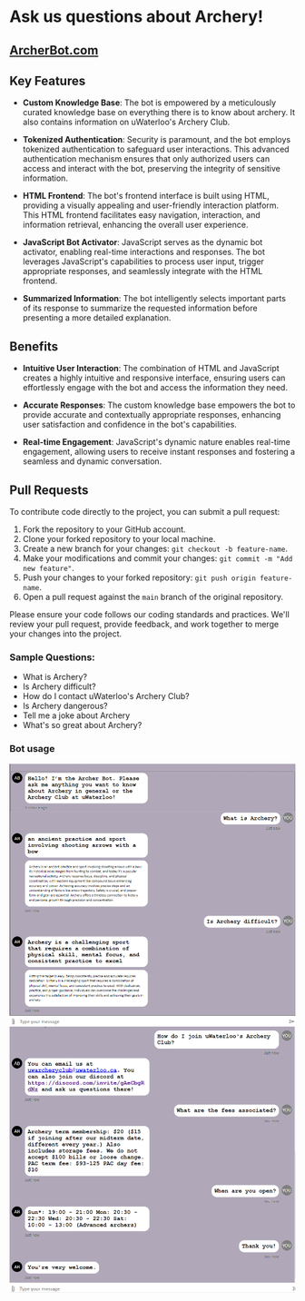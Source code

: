 # Ask us questions about Archery!
## [ArcherBot.com](https://rukhan4.github.io/azure-chat-bot/)

## Key Features

- **Custom Knowledge Base**: The bot is empowered by a meticulously curated knowledge base on everything there is to know about archery. It also contains information on uWaterloo's Archery Club.

- **Tokenized Authentication**: Security is paramount, and the bot employs tokenized authentication to safeguard user interactions. This advanced authentication mechanism ensures that only authorized users can access and interact with the bot, preserving the integrity of sensitive information.

- **HTML Frontend**: The bot's frontend interface is built using HTML, providing a visually appealing and user-friendly interaction platform. This HTML frontend facilitates easy navigation, interaction, and information retrieval, enhancing the overall user experience.

- **JavaScript Bot Activator**: JavaScript serves as the dynamic bot activator, enabling real-time interactions and responses. The bot leverages JavaScript's capabilities to process user input, trigger appropriate responses, and seamlessly integrate with the HTML frontend.

- **Summarized Information**: The bot intelligently selects important parts of its response to summarize the requested information before presenting a more detailed explanation.

## Benefits

- **Intuitive User Interaction**: The combination of HTML and JavaScript creates a highly intuitive and responsive interface, ensuring users can effortlessly engage with the bot and access the information they need.

- **Accurate Responses**: The custom knowledge base empowers the bot to provide accurate and contextually appropriate responses, enhancing user satisfaction and confidence in the bot's capabilities.

- **Real-time Engagement**: JavaScript's dynamic nature enables real-time engagement, allowing users to receive instant responses and fostering a seamless and dynamic conversation.

## Pull Requests

To contribute code directly to the project, you can submit a pull request:

1. Fork the repository to your GitHub account.
2. Clone your forked repository to your local machine.
3. Create a new branch for your changes: `git checkout -b feature-name`.
4. Make your modifications and commit your changes: `git commit -m "Add new feature"`.
5. Push your changes to your forked repository: `git push origin feature-name`.
6. Open a pull request against the `main` branch of the original repository.

Please ensure your code follows our coding standards and practices. We'll review your pull request, provide feedback, and work together to merge your changes into the project.


### Sample Questions:

- What is Archery?
- Is Archery difficult?
- How do I contact uWaterloo's Archery Club?
- Is Archery dangerous?
- Tell me a joke about Archery
- What's so great about Archery?

### Bot usage 

<img src="./assets/sample1.1.PNG" alt="Alt Text" style="max-width=100%;">
<img src="./assets/sample2.1.PNG" alt="Alt Text" style="max-width=100%;">


